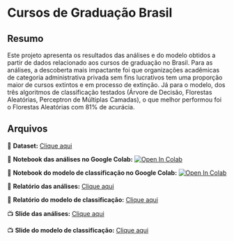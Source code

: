 # Cursos de Graduação Brasil

## Resumo

Este projeto apresenta os resultados das análises e do modelo obtidos a partir de dados relacionado aos cursos de graduação no Brasil. Para as análises, a descoberta mais impactante foi que organizações acadêmicas de categoria administrativa privada sem fins lucrativos tem uma proporção maior de cursos extintos e em processo de extinção. Já para o modelo, dos três algoritmos de classificação testados (Árvore de Decisão, Florestas Aleatórias, Perceptron de Múltiplas Camadas), o que melhor performou foi o Florestas Aleatórias com 81% de acurácia.

## Arquivos

:game_die: **Dataset:** [Clique aqui](https://dadosabertos.mec.gov.br/indicadores-sobre-ensino-superior/item/183-cursos-de-graduacao-do-brasil)

:orange_book: **Notebook das análises no Google Colab:** [![Open In Colab](https://colab.research.google.com/assets/colab-badge.svg)](https://colab.research.google.com/drive/1yCHmQk89jnFskhuW80OsPiL4lkmY1uyh?usp=sharing)

:orange_book: **Notebook do modelo de classificação no Google Colab:** [![Open In Colab](https://colab.research.google.com/assets/colab-badge.svg)](https://colab.research.google.com/drive/1cjlIiSwz_iGcU3cjy_JEaBgSwOyiqs9g?usp=sharing)

:page_facing_up: **Relatório das análises:** [Clique aqui](/Relatório%20-%20Análises.pdf)

:page_facing_up: **Relatório do modelo de classificação:** [Clique aqui](/Relatório%20-%20Análises.pdf)

:tv: **Slide das análises:** [Clique aqui](https://www.canva.com/design/DAGIb1KG7w4/agkKoljdXxc0T6Pu4ltI2Q/edit?utm_content=DAGIb1KG7w4&utm_campaign=designshare&utm_medium=link2&utm_source=sharebutton)

:tv: **Slide do modelo de classificação:** [Clique aqui](https://www.canva.com/design/DAGIb1KG7w4/agkKoljdXxc0T6Pu4ltI2Q/edit?utm_content=DAGIb1KG7w4&utm_campaign=designshare&utm_medium=link2&utm_source=sharebutton)
